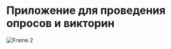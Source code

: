 # Приложение для проведения опросов и викторин

![Frame 2](https://github.com/ChaoticPost/QuizApp/assets/100674263/d0b1c7a1-9ac6-4308-a035-e16dcd88ccd1)
